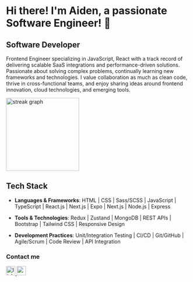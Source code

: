 <h1 align="left">Hi there! I'm Aiden, a passionate Software Engineer! 👋</h1> 

Software Developer
------------------

Frontend Engineer specializing in JavaScript, React with a track record of delivering scalable SaaS integrations and performance-driven solutions. Passionate about solving complex problems, continually learning new frameworks and technologies. I value collaboration as much as clean code, thrive in cross-functional teams, and enjoy sharing ideas around frontend innovation, cloud technologies, and emerging tools.


<div align="left">
  <img src="https://streak-stats.demolab.com?user=aidenshaw07&locale=en&mode=weekly&theme=dracula&hide_border=false&border_radius=3&order=3" height="200" alt="streak graph"  />
</div>


## Tech Stack

- **Languages & Frameworks**: HTML | CSS | Sass/SCSS | JavaScript | TypeScript | React.js | Next.js | Expo | Next.js | Node.js | Express

- **Tools & Technologies**: Redux | Zustand | MongoDB | REST APIs | Bootstrap | Tailwind CSS | Responsive Design

- **Development Practices**: Unit/Integration Testing | CI/CD | Git/GitHub | Agile/Scrum | Code Review | API Integration


### Contact me

<div align="left">
  <a href="https://www.linkedin.com/in/aidenshaw/" target="_blank">
    <img src="https://img.shields.io/static/v1?message=LinkedIn&logo=linkedin&label=&color=0077B5&logoColor=white&labelColor=&style=for-the-badge" height="25" alt="linkedin logo"  />
  </a>
  <a href="mailto:aidenshaw.leo@gmail.com" target="_blank">
    <img src="https://img.shields.io/static/v1?message=Gmail&logo=gmail&label=&color=D14836&logoColor=white&labelColor=&style=for-the-badge" height="25" alt="gmail logo"  />
  </a>
</div>

